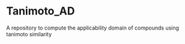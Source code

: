 # Tanimoto_AD
A repository to compute the applicability domain of compounds using tanimoto similarity
